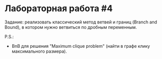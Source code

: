 # Лабораторная работа #4
Задание: реализовать классический метод ветвей и границ (Branch and Bound), в котором нужно ветвиться по дробным переменным.

P.S.:
* BnB для решения "Maximum clique problem" (найти в графе клику максимального размера).